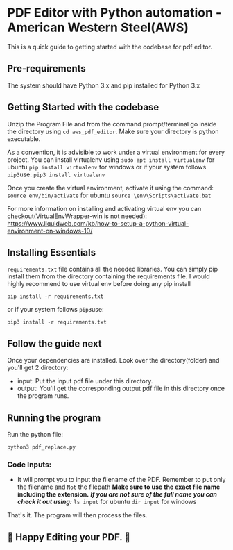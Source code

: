 # PDF Editor with Python automation - American Western Steel(AWS)
This is a quick guide to getting started with the codebase for pdf editor. 

## Pre-requirements
The system should have Python 3.x and pip installed for Python 3.x

## Getting Started with the codebase
Unzip the Program File and from the command prompt/terminal go inside the directory using 
`cd aws_pdf_editor`. 
Make sure your directory is python executable.



As a convention, it is advisible to work under a virtual environment for every project.
You can install virtualenv using 
`sudo apt install virtualenv` for ubuntu
`pip install virtualenv` for windows
or if your system follows `pip3`use:
`pip3 install virtualenv`

Once you create the virtual environment, activate it using the command: 
`source env/bin/activate` for ubuntu
`source \env\Scripts\activate.bat`

For more information on installing and activating virtual env you can checkout(VirtualEnvWrapper-win is not needed): https://www.liquidweb.com/kb/how-to-setup-a-python-virtual-environment-on-windows-10/

## Installing Essentials
`requirements.txt` file contains all the needed libraries. You can simply pip install them from the directory containing the requirements file. I would highly recommend to use virtual env before doing any pip install
```
pip install -r requirements.txt
```
or if your system follows `pip3`use:
```
pip3 install -r requirements.txt
```
## Follow the guide next
Once your dependencies are installed. Look over the directory(folder) and you'll get 2 directory:
- input: Put the input pdf file under this directory.
- output: You'll get the corresponding output pdf file in this directory once the program runs.


## Running the program
Run the python file: 
```
python3 pdf_replace.py
```
### Code Inputs:
- It will prompt you to input the filename of the PDF. Remember to put only the filename and `Not` the filepath **Make sure to use the exact file name including the extension.** ***If you are not sure of the full name you can check it out using:***
    `ls input` for ubuntu
    `dir input` for windows

That's it. The program will then process the files.
## 🎉 Happy Editing your PDF. 🎉
